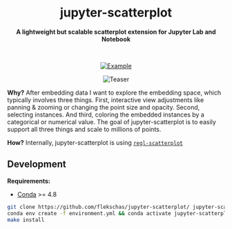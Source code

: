 <h1 align="center">
  jupyter-scatterplot
</h1>

<div align="center">
  
  **A lightweight but scalable scatterplot extension for Jupyter Lab and Notebook**
  
</div>

<br/>

<div align="center">
  
  [![Example](https://img.shields.io/badge/example-📖-7fd4ff.svg?style=flat-square)](https://github.com/flekschas/jupyter-scatterplot/blob/master/notebooks/example.ipynb)
  
</div>

<div id="teaser" align="center">
  
  ![Teaser](teaser.png)
  
</div>

**Why?** After embedding data I want to explore the embedding space, which typically involves three things. First, interactive view adjustments like panning & zooming or changing the point size and opacity. Second, selecting instances. And third, coloring the embedded instances by a categorical or numerical value. The goal of jupyter-scatterplot is to easily support all three things and scale to millions of points.

**How?** Internally, jupyter-scatterplot is using [`regl-scatterplot`](https://github.com/flekschas/regl-scatterplot/)

## Development

**Requirements:**

- [Conda](https://docs.conda.io/en/latest/) >= 4.8

```bash
git clone https://github.com/flekschas/jupyter-scatterplot/ jupyter-scatterplot && cd jupyter-scatterplot
conda env create -f environment.yml && conda activate jupyter-scatterplot
make install
```
